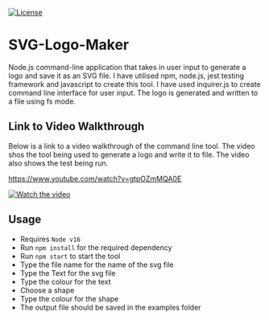 [![License](https://img.shields.io/badge/License-MIT-blue.svg)](https://opensource.org/licenses/MIT)
# SVG-Logo-Maker
Node.js command-line application that takes in user input to generate a logo and save it as an SVG file. I have utilised npm, node.js, jest testing framework and javascript to create this tool. I have used inquirer.js to create command line interface for user input. The logo is generated and written to a file using fs mode. 

## Link to Video Walkthrough
Below is a link to a video walkthrough of the command line tool. The video shos the tool being used to generate a logo and write it to file. The video also shows the test being run.

https://www.youtube.com/watch?v=gtpOZmMQA0E

[![Watch the video](https://img.youtube.com/vi/gtpOZmMQA0E/default.jpg)](https://www.youtube.com/watch?v=gtpOZmMQA0E)



## Usage
  - Requires `Node v16`
  - Run `npm install` for the required dependency 
  - Run `npm start` to start the tool
  - Type the file name for the name of the svg file
  - Type the Text for the svg file
  - Type the colour for the text
  - Choose a shape
  - Type the colour for the shape
  - The output file should be saved in the examples folder
